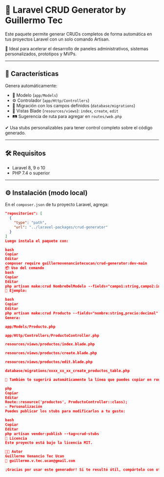 # 🧰 Laravel CRUD Generator by Guillermo Tec

Este paquete permite generar CRUDs completos de forma automática en tus proyectos Laravel con un solo comando Artisan.

🔧 Ideal para acelerar el desarrollo de paneles administrativos, sistemas personalizados, prototipos y MVPs.

---

## 🚀 Características

Genera automáticamente:

- 🧠 Modelo (`app/Models`)
- ⚙️ Controlador (`app/Http/Controllers`)
- 🧱 Migración con los campos definidos (`database/migrations`)
- 📄 Vistas Blade (`resources/views`): `index`, `create`, `edit`
- 🛤️ Sugerencia de ruta para agregar en `routes/web.php`

✔ Usa stubs personalizables para tener control completo sobre el código generado.

---

## 🛠 Requisitos

- Laravel 8, 9 o 10
- PHP 7.4 o superior

---

## ⚙️ Instalación (modo local)

En el `composer.json` de tu proyecto Laravel, agrega:

```json
"repositories": [
  {
    "type": "path",
    "url": "../laravel-packages/crud-generator"
  }
]
Luego instala el paquete con:

bash
Copiar
Editar
composer require guillermovenanciotecucan/crud-generator:dev-main
📦 Uso del comando
bash
Copiar
Editar
php artisan make:crud NombreDelModelo --fields="campo1:string,campo2:integer"
🔹 Ejemplo:

bash
Copiar
Editar
php artisan make:crud Producto --fields="nombre:string,precio:decimal"
Genera:

app/Models/Producto.php

app/Http/Controllers/ProductoController.php

resources/views/productos/index.blade.php

resources/views/productos/create.blade.php

resources/views/productos/edit.blade.php

database/migrations/xxxx_xx_xx_create_productos_table.php

📌 También te sugerirá automáticamente la línea que puedes copiar en routes/web.php:

php
Copiar
Editar
Route::resource('productos', ProductoController::class);
✏️ Personalización
Puedes publicar los stubs para modificarlos a tu gusto:

bash
Copiar
Editar
php artisan vendor:publish --tag=crud-stubs
📄 Licencia
Este proyecto está bajo la licencia MIT.

👨‍💻 Autor
Guillermo Venancio Tec Ucan
📧 guillermo.v.tec.ucan@gmail.com

¡Gracias por usar este generador! Si te resultó útil, compártelo con otros desarrolladores 🚀